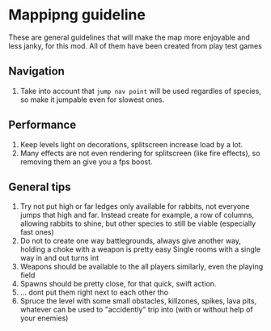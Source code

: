 ﻿# Mappipng guideline
These are general guidelines that will make the map more enjoyable and less janky, for this mod.
All of them have been created from play test games

## Navigation
1. Take into account that `jump nav point` will be used regardles of species, so make it jumpable even for slowest ones.

## Performance
1. Keep levels light on decorations, splitscreen increase load by a lot.
2. Many effects are not even rendering for splitscreen (like fire effects), so removing them an give you a fps boost.

## General tips 
1. Try not put high or far ledges only available for rabbits, not everyone jumps that high and far.
Instead create for example, a row of columns, allowing rabbits to shine, but other species to still be viable (especially fast ones)
2. Do not to create one way battlegrounds, always give another way, holding a choke with a weapon is pretty easy
Single rooms with a single way in and out turns int
3. Weapons should be available to the all players similarly, even the playing field
4. Spawns should be pretty close, for that quick, swift action.
5. ... dont put them right next to each other tho
6. Spruce the level with some small obstacles, killzones, spikes, lava pits, whatever can be used to "accidently" trip into (with or without help of your enemies)